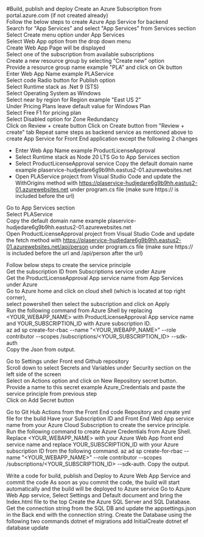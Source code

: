 #Build, publish and deploy
Create an Azure Subscription from portal.azure.com (if not created already)  
Follow the below steps to create Azure App Service for backend  
Search for "App Services" and select "App Services" from Services section  
Select Create menu option under App Services  
Select Web App option from the drop down menu  
Create Web App Page will be displayed  
Select one of the subscription from available subscriptions  
Create a new resource group by selecting "Create new" option  
Provide a resource group name example "PLA" and click on Ok button  
Enter Web App Name example PLAService  
Select code Radio button for Publish option  
Select Runtime stack as .Net 9 (STS)  
Select Operating System as Windows  
Select near by region for Region example "East US 2"  
Under Pricing Plans leave default value for Windows Plan  
Select Free F1 for pricing plan  
Select Disabled option for Zone Redundancy  
Click on Review + create button
Click on Create button from "Review + create" tab
Repeat same steps as backend service as mentioned above to create App Service for Front End application except the following 2 changes   
- Enter Web App Name example ProductLicenseApproval  
- Select Runtime stack as Node 20 LTS Go to App Services section  
- Select ProductLicenseApproval service Copy the default domain name example plaservice-hudjedare6g9b9hh.eastus2-01.azurewebsites.net  
-  Open PLAService project from Visual Studio Code and update the WithOrigins method with https://plaservice-hudjedare6g9b9hh.eastus2-01.azurewebsites.net under program.cs file (make sure https:// is included before the url)  

Go to App Services section  
Select PLAService   
Copy the default domain name example plaservice-hudjedare6g9b9hh.eastus2-01.azurewebsites.net   
Open ProductLicenseApproval project from Visual Studio Code and update the fetch method with https://plaservice-hudjedare6g9b9hh.eastus2-01.azurewebsites.net/api/person under program.cs file (make sure https:// is included before the url and /api/person after the url)  

Follow below steps to create the service principle  
Get the subscription ID from Subscriptions service under Azure   
Get the ProductLicenseApproval App service name from App Services under Azure   
Go to Azure home and click on cloud shell (which is located at top right corner),   
select powershell then select the subscription and click on Apply  
Run the following command from Azure Shell by replacing <YOUR_WEBAPP_NAME> with ProductLicenseApproval App service name and YOUR_SUBSCRIPTION_ID with Azure subscription ID.  
az ad sp create-for-rbac --name "<YOUR_WEBAPP_NAME>" --role contributor --scopes /subscriptions/<YOUR_SUBSCRIPTION_ID> --sdk-auth  
Copy the Json from output.  

Go to Settings under Front end Github repository   
Scroll down to select Secrets and Variables under Security section on the left side of the screen   
Select on Actions option and click on New Repository secret button.   
Provide a name to this secret example Azure_Credentials and paste the service principle from previous step   
Click on Add Secret button  

Go to Git Hub Actions from the Front End code Repository and create yml file for the build Have your Subscription ID and Front End Web App service name from your Azure Cloud Subscription to create the service principle. Run the following command to create Azure Credentials from Azure Shell. Replace <YOUR_WEBAPP_NAME> with your Azure Web App front end service name and replace YOUR_SUBSCRIPTION_ID with your Azure subscription ID from the following command. az ad sp create-for-rbac --name "<YOUR_WEBAPP_NAME>" --role contributor --scopes /subscriptions/<YOUR_SUBSCRIPTION_ID> --sdk-auth. Copy the output.

Write a code for build, publish and Deploy to Azure Web App Service and commit the code As soon as you commit the code, the build will start automatically and the build will be deployed to Azure service Go to Azure Web App service, Select Settings and Default document and bring the Index.html file to the top Create the Azure SQL Server and SQL Database. Get the connection string from the SQL DB and update the appsettings.json in the Back end with the connection string. Create the Database using the following two commands dotnet ef migrations add InitialCreate dotnet ef database update
